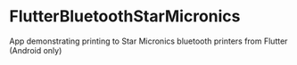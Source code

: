 # FlutterBluetoothStarMicronics
App demonstrating printing to Star Micronics bluetooth printers from Flutter (Android only)
